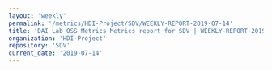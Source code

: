 ```yaml
---
layout: 'weekly'
permalink: '/metrics/HDI-Project/SDV/WEEKLY-REPORT-2019-07-14'
title: 'DAI Lab OSS Metrics Metrics report for SDV | WEEKLY-REPORT-2019-07-14'
organization: 'HDI-Project'
repository: 'SDV'
current_date: '2019-07-14'
---
```

